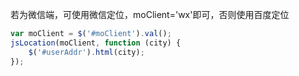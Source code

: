 若为微信端，可使用微信定位，moClient='wx'即可，否则使用百度定位

```js
var moClient = $('#moClient').val();
jsLocation(moClient, function (city) {
    $('#userAddr').html(city);
});
```



